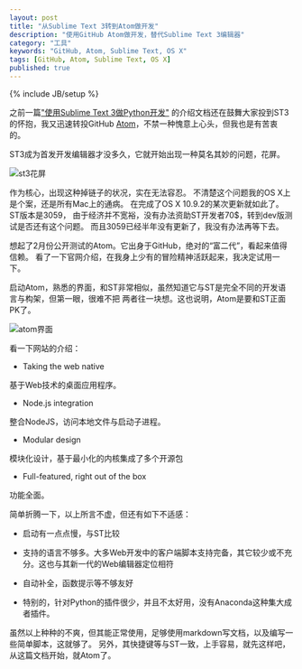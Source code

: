```yaml
---
layout: post
title: "从Sublime Text 3转到Atom做开发"
description: "使用GitHub Atom做开发，替代Sublime Text 3编辑器"
category: "工具"
keywords: "GitHub, Atom, Sublime Text, OS X"
tags: [GitHub, Atom, Sublime Text, OS X]
published: true
---
```

{% include JB/setup %}

之前一篇["使用Sublime Text 3做Python开发"](/2014/02/13/sublime-text-3-for-python/)
的介绍文档还在鼓舞大家投到ST3的怀抱，我又迅速转投GitHub [Atom](https://atom.io/)，不禁一种愧意上心头，但我也是有苦衷的。

ST3成为首发开发编辑器才没多久，它就开始出现一种莫名其妙的问题，花屏。

<img src="{{ BASE_PATH }}/assets/images/st3messup.png" alt="st3花屏" >

作为核心，出现这种掉链子的状况，实在无法容忍。
不清楚这个问题我的OS X上是个案，还是所有Mac上的通病。
在完成了OS X 10.9.2的某次更新就如此了。ST版本是3059，
由于经济并不宽裕，没有办法资助ST开发者70$，转到dev版测试是否还有这个问题。
而且3059已经半年没有更新了，我没有办法再等下去。

想起了2月份公开测试的Atom。它出身于GitHub，绝对的“富二代”，看起来值得信赖。
看了一下官网介绍，在我身上少有的冒险精神活跃起来，我决定试用一下。

启动Atom，熟悉的界面，和ST非常相似，虽然知道它与ST是完全不同的开发语言与构架，但第一眼，很难不把
两者往一块想。这也说明，Atom是要和ST正面PK了。

<img src="{{ BASE_PATH }}/assets/images/atom.png" alt="atom界面">

看一下网站的介绍：

* Taking the web native

基于Web技术的桌面应用程序。

* Node.js integration

整合NodeJS，访问本地文件与启动子进程。

* Modular design

模块化设计，基于最小化的内核集成了多个开源包

* Full-featured, right out of the box

功能全面。

简单折腾一下，以上所言不虚，但还有如下不适感：

* 启动有一点点慢，与ST比较

* 支持的语言不够多。大多Web开发中的客户端脚本支持完备，其它较少或不充分。这也与其新一代的Web编辑器定位相符

* 自动补全，函数提示等不够友好

* 特别的，针对Python的插件很少，并且不太好用，没有Anaconda这种集大成者插件。

虽然以上种种的不爽，但其能正常使用，足够使用markdown写文档，以及编写一些简单脚本，这就够了。
另外，其快捷键等与ST一致，上手容易，就先这样吧，从这篇文档开始，就Atom了。
